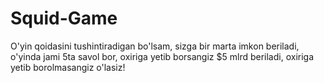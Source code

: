 # Squid-Game
O'yin qoidasini tushintiradigan bo'lsam, sizga bir marta imkon beriladi, o'yinda jami 5ta savol bor, oxiriga yetib borsangiz $5 mlrd beriladi, oxiriga yetib borolmasangiz o'lasiz!
